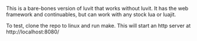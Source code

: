 This is a bare-bones version of luvit that works without luvit.  It has the web framework and continuables, but can work with any stock lua or luajit.

To test, clone the repo to linux and run make. This will start an http server at http://localhost:8080/

